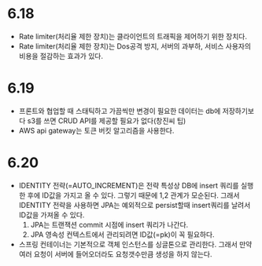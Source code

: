 # 6.18
- Rate limiter(처리율 제한 장치)는 클라이언트의 트래픽을 제어하기 위한 장치다.
- Rate limiter(처리율 제한 장치)는 Dos공격 방지, 서버의 과부하, 서비스 사용자의 비용을 절감하는 효과가 있다.

# 6.19
- 프론트와 협업할 때 스태틱하고 가끔씩만 변경이 필요한 데이터는 db에 저장하기보다 s3를 쓰면 CRUD API를 제공할 필요가 없다(창진씨 팁)
- AWS api gateway는 토큰 버킷 알고리즘을 사용한다.

# 6.20
- IDENTITY 전략(=AUTO_INCREMENT)은 전략 특성상 DB에 insert 쿼리를 실행한 후에 ID값을 가지고 올 수 있다. 그렇기 때문에 1,2 관계가 모순된다. 그래서 IDENTITY 전략을 사용하면 JPA는 예외적으로 persist할때 insert쿼리를 날려서 ID값을 가져올 수 있다.
    1. JPA는 트랜잭션 commit 시점에 insert 쿼리가 나간다.
    2. JPA 영속성 컨텍스트에서 관리되려면 ID값(=pk)이 꼭 필요하다.
- 스프링 컨테이너는 기본적으로 객체 인스턴스를 싱글톤으로 관리한다. 그래서 만약 여러 요청이 서버에 들어오더라도 요청갯수만큼 생성을 하지 않는다.
